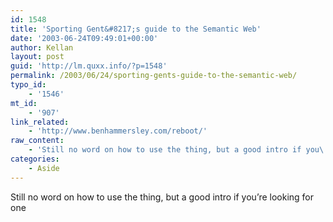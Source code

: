 ```yaml
---
id: 1548
title: 'Sporting Gent&#8217;s guide to the Semantic Web'
date: '2003-06-24T09:49:01+00:00'
author: Kellan
layout: post
guid: 'http://lm.quxx.info/?p=1548'
permalink: /2003/06/24/sporting-gents-guide-to-the-semantic-web/
typo_id:
    - '1546'
mt_id:
    - '907'
link_related:
    - 'http://www.benhammersley.com/reboot/'
raw_content:
    - 'Still no word on how to use the thing, but a good intro if you\''re looking for one'
categories:
    - Aside
---
```


Still no word on how to use the thing, but a good intro if you’re looking for one